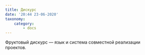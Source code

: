 ```yaml
---
title: Дискурс
date: '20:44 23-06-2020'
taxonomy:
    category:
        - docs
---
```


Фруктовый дискурс — язык и система совместной реализации проектов.